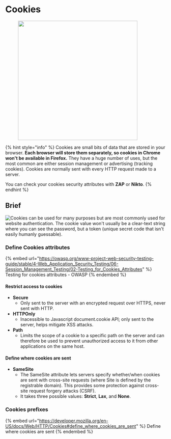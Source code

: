 # Cookies

<figure><img src="https://media0.giphy.com/media/xT0xeMA62E1XIlup68/giphy.gif?cid=ecf05e47hzwww0fov1vtcj7c08nu9al2s4h4uil0vdhpf9si&#x26;ep=v1_gifs_search&#x26;rid=giphy.gif&#x26;ct=g" alt="" width="375"><figcaption></figcaption></figure>

{% hint style="info" %}
Cookies are small bits of data that are stored in your browser. **Each browser will store them separately, so cookies in Chrome won't be available in Firefox.** They have a huge number of uses, but the most common are either session management or advertising (tracking cookies). Cookies are normally sent with every HTTP request made to a server.

You can check your cookies security attributes with **ZAP** or **Nikto**.
{% endhint %}

## Brief

![Cookies can be used for many purposes but are most commonly used for website authentication. The cookie value won't usually be a clear-text string where you can see the password, but a token (unique secret code that isn't easily humanly guessable).](https://static-labs.tryhackme.cloud/sites/howhttpworks/cookie\_flow.png)

### Define Cookies attributes

{% embed url="https://owasp.org/www-project-web-security-testing-guide/stable/4-Web_Application_Security_Testing/06-Session_Management_Testing/02-Testing_for_Cookies_Attributes" %}
Testing for cookies attributes - OWASP
{% endembed %}

#### Restrict access to cookies

* **Secure**
  * Only sent to the server with an encrypted request over HTTPS, never sent with HTTP.
* **HTTPOnly**
  * Inacessible to Javascript document.cookie API; only sent to the server, helps mitigate XSS attacks.
* **Path**
  * Limits the scope of a cookie to a specific path on the server and can therefore be used to prevent unauthorized access to it from other applications on the same host.

#### Define where cookies are sent

* **SameSite**
  * The SameSite attribute lets servers specify whether/when cookies are sent with cross-site requests (where Site is defined by the registrable domain). This provides some protection against cross-site request forgery attacks (CSRF).
  * It takes three possible values: **Strict**, **Lax**, and **None**.

### Cookies prefixes

{% embed url="https://developer.mozilla.org/en-US/docs/Web/HTTP/Cookies#define_where_cookies_are_sent" %}
Define where cookies are sent
{% endembed %}
